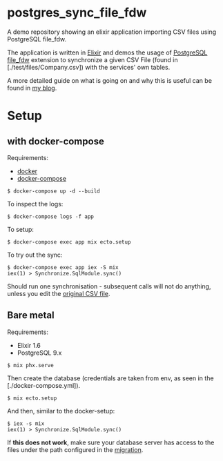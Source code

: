 # postgres_sync_file_fdw

A demo repository showing an elixir application importing CSV files using PostgreSQL file_fdw.

The application is written in [Elixir](https://elixir-lang.org) and demos the usage of [PostgreSQL file_fdw]() extension to synchronize a given CSV File (found in [./test/files/Company.csv]) with the services' own tables.

A more detailed guide on what is going on and why this is useful can be found in [my blog](https://floriank.github.io/post/the-steel-industry-file_fdw-and-postgres/).

# Setup

## with docker-compose

Requirements:

- [docker](https://docker.com)
- [docker-compose](https://docs.docker.com/compose/)

```
$ docker-compose up -d --build
```

To inspect the logs:

```
$ docker-compose logs -f app
```

To setup:

```
$ docker-compose exec app mix ecto.setup
```

To try out the sync:

```
$ docker-compose exec app iex -S mix
iex(1) > Synchronize.SqlModule.sync()
```

Should run one synchronisation - subsequent calls will not do anything, unless you edit the [original CSV file](./test/files/Company.csv).

## Bare metal

Requirements:

- Elixir 1.6
- PostgreSQL 9.x

```
$ mix phx.serve
```

Then create the database (credentials are taken from env, as seen in the [./docker-compose.yml]).

```
$ mix ecto.setup
```

And then, similar to the docker-setup:

```
$ iex -s mix
iex(1) > Synchronize.SqlModule.sync()
```

If __this does not work__, make sure your database server has access to the files under the path configured in the [migration](./priv/repo/migrations/20180712092837_add_foreign_company_table.exs).

